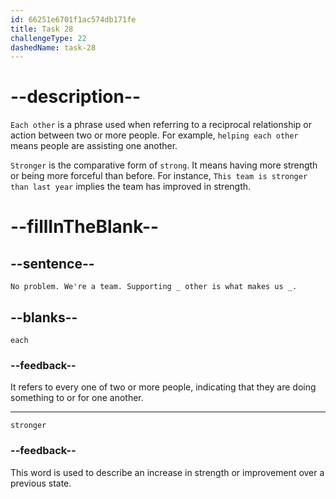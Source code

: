 ```yaml
---
id: 66251e6701f1ac574db171fe
title: Task 28
challengeType: 22
dashedName: task-28
---
```


<!--
AUDIO REFERENCE:
Brian: No problem. We're a team. Supporting each other is what makes us stronger.
-->

# --description--

`Each other` is a phrase used when referring to a reciprocal relationship or action between two or more people. For example, `helping each other` means people are assisting one another.

`Stronger` is the comparative form of `strong`. It means having more strength or being more forceful than before. For instance, `This team is stronger than last year` implies the team has improved in strength.

# --fillInTheBlank--

## --sentence--

`No problem. We're a team. Supporting _ other is what makes us _.`

## --blanks--

`each`

### --feedback--

It refers to every one of two or more people, indicating that they are doing something to or for one another. 

---

`stronger`

### --feedback--

This word is used to describe an increase in strength or improvement over a previous state.
